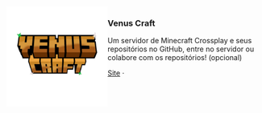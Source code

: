<img src="vc_logo.png" align="left" width="200"/>

### Venus Craft
Um servidor de Minecraft Crossplay e seus repositórios no GitHub, entre no servidor ou colabore com os repositórios! (opcional)

<a href="https://venuscraft.xyz">Site</a> · 
